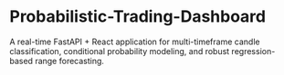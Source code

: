 # Probabilistic-Trading-Dashboard
A real-time FastAPI + React application for multi-timeframe candle classification, conditional probability modeling, and robust regression-based range forecasting.
